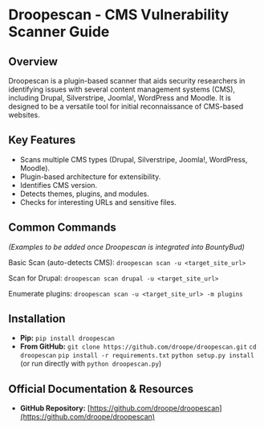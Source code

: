 # Droopescan - CMS Vulnerability Scanner Guide

## Overview
Droopescan is a plugin-based scanner that aids security researchers in identifying issues with several content management systems (CMS), including Drupal, Silverstripe, Joomla!, WordPress and Moodle. It is designed to be a versatile tool for initial reconnaissance of CMS-based websites.

## Key Features
- Scans multiple CMS types (Drupal, Silverstripe, Joomla!, WordPress, Moodle).
- Plugin-based architecture for extensibility.
- Identifies CMS version.
- Detects themes, plugins, and modules.
- Checks for interesting URLs and sensitive files.

## Common Commands
*(Examples to be added once Droopescan is integrated into BountyBud)*

Basic Scan (auto-detects CMS):
`droopescan scan -u <target_site_url>`

Scan for Drupal:
`droopescan scan drupal -u <target_site_url>`

Enumerate plugins:
`droopescan scan -u <target_site_url> -m plugins`

## Installation
- **Pip:** `pip install droopescan`
- **From GitHub:** 
  `git clone https://github.com/droope/droopescan.git`
  `cd droopescan`
  `pip install -r requirements.txt`
  `python setup.py install` (or run directly with `python droopescan.py`)

## Official Documentation & Resources
- **GitHub Repository:** [https://github.com/droope/droopescan](https://github.com/droope/droopescan) 